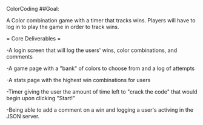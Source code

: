 ColorCoding
##Goal:

A Color combination game with a timer that tracks wins. Players will have to log in to play the game in order to track wins.

= Core Deliverables =

-A login screen that will log the users' wins, color combinations, and comments

-A game page with a "bank" of colors to choose from and a log of attempts

-A stats page with the highest win combinations for users

-Timer giving the user the amount of time left to "crack the code" that would begin upon clicking "Start!"

-Being able to add a comment on a win and logging a user's activing in the JSON server.
